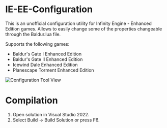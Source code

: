 # IE-EE-Configuration

This is an unofficial configuration utility for Infinity Engine - Enhanced Edition games. Allows to easily change some of the properties changeable through the Baldur.lua file.

Supports the following games:

* Baldur's Gate I Enhanced Edition
* Baldur's Gate II Enhanced Edition
* Icewind Dale Enhanced Edition
* Planescape Torment Enhanced Edition

![Configuration Tool View](https://github.com/Nesae-avi/IE-EE-Configuration/blob/master/ScreenCapture/View.png?raw=true)

# Compilation

1. Open solution in Visual Studio 2022.
2. Select Build -> Build Solution or press F6.
